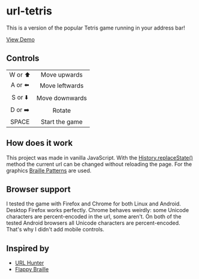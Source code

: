 # url-tetris

This is a version of the popular Tetris game running in your address bar!

[View Demo](https://url-tetris.tongong.now.sh/)

## Controls

<table style="text-align: center;">
    <tr>
        <td>W or ⬆️</td>
        <td>Move upwards</td>
    </tr>
    <tr>
        <td>A or ⬅️</td>
        <td>Move leftwards</td>
    </tr>
    <tr>
        <td>S or ⬇️</td>
        <td>Move downwards</td>
    </tr>
    <tr>
        <td>D or ➡️</td>
        <td>Rotate</td>
    </tr>
    <tr>
        <td>SPACE</td>
        <td>Start the game</td>
    </tr>
</table>

## How does it work

This project was made in vanilla JavaScript. With the [History.replaceState()](https://developer.mozilla.org/en-US/docs/Web/API/History/replaceState) method the current url can be changed without reloading the page. For the graphics [Braille Patterns](https://en.wikipedia.org/wiki/Braille_Patterns) are used.

## Browser support

I tested the game with Firefox and Chrome for both Linux and Android. Desktop Firefox works perfectly. Chrome behaves weirdly: some Unicode characters are percent-encoded in the url, some aren't. On both of the tested Android browsers all Unicode characters are percent-encoded. That's why I didn't add mobile controls.

## Inspired by

-   [URL Hunter](http://probablycorey.com/url-hunter)
-   [Flappy Braille](http://flappybraille.ndre.gr)
